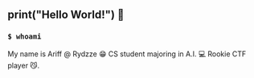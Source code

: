 ## print("Hello World!") 👋

### `$ whoami`

My name is Ariff @ Rydzze 😁 CS student majoring in A.I. 💻 Rookie CTF player 😼.
